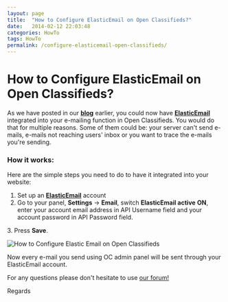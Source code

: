 ```yaml
---
layout: page
title:  "How to Configure ElasticEmail on Open Classifieds?"
date:   2014-02-12 22:03:48
categories: HowTo
tags: HowTo
permalink: /configure-elasticemail-open-classifieds/
---
```

# How to Configure ElasticEmail on Open Classifieds?

As we have posted in our **[blog](http://open-classifieds.com/2014/02/12/elastic-email-review/)** earlier, you could now have **[ElasticEmail ](https://elasticemail.com/account#/open-classifieds)** integrated into your e-mailing function in Open Classifieds. You would do that for multiple reasons. Some of them could be: your server can't send e-mails, e-mails not reaching users' inbox or you want to trace the e-mails you're sending.

### How it works:

Here are the simple steps you need to do to have it integrated into your website: 

1. Set up an **[ElasticEmail](http://j.mp/elasticemailoc)** account 
2. Go to your panel, **Settings** -> **Email**, switch **ElasticEmail active** **ON**, enter your account email address in API Username field and your account password in API Password field.

3\. Press **Save**.

![How to Configure Elastic Email on Open Classifieds](http://docs.yclas.com/images/elasticemail.png) 

Now every e-mail you send using OC admin panel will be sent through your ElasticEmail account. 

For any questions please don't hesitate to use [our forum!](http://forums.open-classifieds.com/) 

Regards

<!--title: How to Configure ElasticEmail on Open Classifieds?
link: http://open-classifieds.com/2014/02/12/configure-elasticemail-open-classifieds/
author: Kinan
description: 
post_id: 11346
created: 2014/02/12 23:03:48
created_gmt: 2014/02/12 22:03:48
comment_status: open
post_name: configure-elasticemail-open-classifieds
status: publish
post_type: post-->